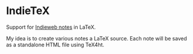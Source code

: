 # IndieTeX

Support for [Indieweb notes](https://indieweb.org/note) in LaTeX.

My idea is to create various notes a LaTeX source. Each note will be saved as a standalone HTML file using TeX4ht.
